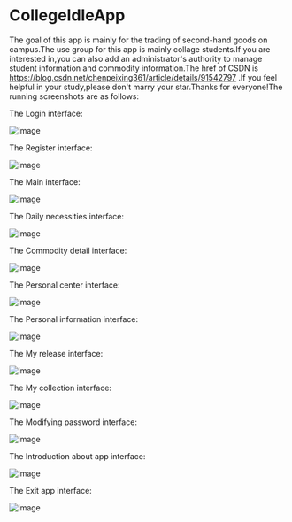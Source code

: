 # CollegeIdleApp
The goal of this app is mainly for the trading of second-hand goods on campus.The use group for this app is mainly collage students.If you are interested in,you can also add an administrator's authority to manage student information and commodity information.The href of CSDN is https://blog.csdn.net/chenpeixing361/article/details/91542797 .If you feel helpful in your study,please don't marry your star.Thanks for everyone!The running screenshots are as follows:

The Login interface:

![image](https://github.com/229394/CollegeIdleApp/blob/master/screenshots/%E7%94%A8%E6%88%B7%E6%B3%A8%E5%86%8C.png)

The Register interface:

![image](https://github.com/229394/CollegeIdleApp/blob/master/screenshots/%E7%94%A8%E6%88%B7%E6%B3%A8%E5%86%8C.png)

The Main interface:

![image](https://github.com/229394/CollegeIdleApp/blob/master/screenshots/%E7%B3%BB%E7%BB%9F%E9%A6%96%E9%A1%B5.png)

The Daily necessities interface:

![image](https://github.com/229394/CollegeIdleApp/blob/master/screenshots/%E7%94%9F%E6%B4%BB%E7%94%A8%E5%93%81.png)

The Commodity detail interface:

![image](https://github.com/229394/CollegeIdleApp/blob/master/screenshots/%E5%95%86%E5%93%81%E8%AF%A6%E6%83%85.png)

The Personal center interface:

![image](https://github.com/229394/CollegeIdleApp/blob/master/screenshots/%E4%B8%AA%E4%BA%BA%E4%B8%AD%E5%BF%83.png)

The Personal information interface:

![image](https://github.com/229394/CollegeIdleApp/blob/master/screenshots/%E4%B8%AA%E4%BA%BA%E4%BF%A1%E6%81%AF%E4%BF%AE%E6%94%B9%E5%89%8D.png)

The My release interface:

![image](https://github.com/229394/CollegeIdleApp/blob/master/screenshots/%E6%88%91%E7%9A%84%E5%8F%91%E5%B8%83.png)

The My collection interface:

![image](https://github.com/229394/CollegeIdleApp/blob/master/screenshots/%E6%88%91%E7%9A%84%E6%94%B6%E8%97%8F.png)

The Modifying password interface:

![image](https://github.com/229394/CollegeIdleApp/blob/master/screenshots/%E4%BF%AE%E6%94%B9%E5%AF%86%E7%A0%81.png)

The Introduction about app interface:

![image](https://github.com/229394/CollegeIdleApp/blob/master/screenshots/%E5%85%B3%E4%BA%8E%E7%B3%BB%E7%BB%9F.png)

The Exit app interface:

![image](https://github.com/229394/CollegeIdleApp/blob/master/screenshots/%E9%80%80%E5%87%BA%E7%B3%BB%E7%BB%9F.png)
